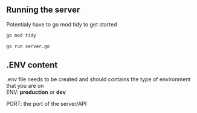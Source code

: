 ## Running the server

Potentialy have to go mod tidy to get started
```bash
go mod tidy
```

```bash
go run server.go
```

## .ENV content

.env file needs to be created and should contains the type of environment that you are on  
ENV: **production** or **dev**  

PORT: the port of the server/API